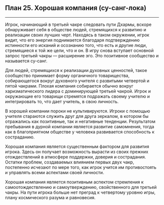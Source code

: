 ## План 25. Хорошая компания (су-санг-лока) 


---
Игрок, начинающий в третьей чакре следовать пути Дхармы, вскоре обнаруживает себя в обществе людей, стремящихся к развитию и реализации своих лучших черт. Находясь в таком окружении, игрок видит, что его энергия поднимается благодаря подтверждению истинности его исканий и осознанию того, что есть и другие люди, стремящиеся к той же цели, что и он. В игру снова вступает основной запрос третьей чакры — расширение эго. Это позитивное сообщество и называется су-санг. 

Для людей, стремящихся к реализации духовных ценностей, такое сообщество принимает форму органичного товарищества, собирающегося вокруг духовного учителя с развитыми четвертой и пятой чакрами. Плохая компания собирается обычно вокруг харизматического лидера с доминирующей третьей чакрой. Игрок и окружающие его товарищи стремятся подражать своему учителю и интегрировать то, что дает учитель, в свою личность. 

В хорошей компании пороки не культивируются. Игроки с помощью учителя стараются служить друг для друга зеркалом, в котором бы отражались как позитивные, так и негативные тенденции. Результатом пребывания в дурной компании является развитие самомнения, тогда как в благоприятном обществе у человека развивается способность к состраданию. 

Хорошая компания является существенным фактором для развития игрока. Здесь он получает возможность вырасти из своих прежних отождествлений в атмосфере поддержки, доверия и сострадания. Остатки проблем, создаваемых влиянием первых двух чакр, постепенно исчезают по мере того, как игрок учится им противостоять и управлять всеми аспектами своей личности. 

Хорошая компания является позитивным аспектом стремления к самоотождествлению и самоутверждению, свойственного для третьей чакры. На пути игрока больше нет преград к четвертому уровню игры, плану космического разума и равновесия.
